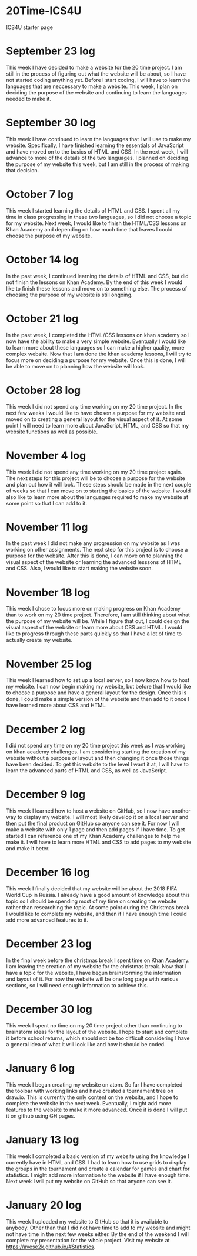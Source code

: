# 20Time-ICS4U
ICS4U starter page
# September 23 log
This week I have decided to make a website for the 20 time project. I am still in the process of figuring out what the website will be about, so I have not started coding anything yet. Before I start coding, I will have to learn the languages that are neccessary to make a website. This week, I plan on deciding the purpose of the website and continuing to learn the languages needed to make it.
# September 30 log
This week I have continued to learn the languages that I will use to make my website. Specifically, I have finished learning the essentials of JavaScript and have moved on to the basics of HTML and CSS. In the next week, I will advance to more of the details of the two languages. I planned on deciding the purpose of my website this week, but I am still in the process of making that decision.
# October 7 log
This week I started learning the details of HTML and CSS. I spent all my time in class progressing in these two languages, so I did not choose a topic for my website. Next week, I would like to finish the HTML/CSS lessons on Khan Academy and depending on how much time that leaves I could choose the purpose of my website.
# October 14 log
In the past week, I continued learning the details of HTML and CSS, but did not finish the lessons on Khan Academy. By the end of this week I would like to finish these lessons and move on to something else. The process of choosing the purpose of my website is still ongoing.
# October 21 log
In the past week, I completed the HTML/CSS lessons on khan academy so I now have the ability to make a very simple website. Eventually I would like to learn more about these languages so I can make a higher quality, more complex website. Now that I am done the khan academy lessons, I will try to focus more on deciding a purpose for my website. Once this is done, I will be able to move on to planning how the website will look.
# October 28 log
This week I did not spend any time working on my 20 time project. In the next few weeks I would like to have chosen a purpose for my website and moved on to creating a general layout for the visual aspect of it. At some point I will need to learn more about JavaScript, HTML, and CSS so that my website functions as well as possible.
# November 4 log
This week I did not spend any time working on my 20 time project again. The next steps for this project will be to choose a purpose for the website and plan out how it will look. These steps should be made in the next couple of weeks so that I can move on to starting the basics of the website. I would also like to learn more about the languages required to make my website at some point so that I can add to it. 
# November 11 log
In the past week I did not make any progression on my website as I was working on other assignments. The next step for this project is to choose a purpose for the website. After this is done, I can move on to planning the visual aspect of the website or learning the advanced lesssons of HTML and CSS. Also, I would like to start making the website soon.
# November 18 log
This week I chose to focus more on making progress on Khan Academy than to work on my 20 time project. Therefore, I am still thinking about what the purpose of my website will be. While I figure that out, I could design the visual aspect of the website or learn more about CSS and HTML. I would like to progress through these parts quickly so that I have a lot of time to actually create my website.
# November 25 log
This week I learned how to set up a local server, so I now know how to host my website. I can now begin making my website, but before that I would like to choose a purpose and have a general layout for the design. Once this is done, I could make a simple version of the website and then add to it once I have learned more about CSS and HTML.
# December 2 log
I did not spend any time on my 20 time project this week as I was working on khan academy challenges. I am considering starting the creation of my website without a purpose or layout and then changing it once those things have been decided. To get this website to the level I want it at, I will have to learn the advanced parts of HTML and CSS, as well as JavaScript.
# December 9 log
This week I learned how to host a website on GitHub, so I now have another way to display my website. I will most likely develop it on a local server and then put the final product on GitHub so anyone can see it. For now I will make a website with only 1 page and then add pages if I have time. To get started I can reference one of my Khan Academy challenges to help me make it. I will have to learn more HTML and CSS to add pages to my website and make it beter.
# December 16 log
This week I finally decided that my website will be about the 2018 FIFA World Cup in Russia. I already have a good amount of knowledge about this topic so I should be spending most of my time on creating the website rather than researching the topic. At some point during the Christmas break I would like to complete my website, and then if I have enough time I could add more advanced features to it.
# December 23 log
In the final week before the christmas break I spent time on Khan Academy. I am leaving the creation of my website for the christmas break. Now that I have a topic for the website, I have begun brainstorming the information and layout of it. For now the website will be one long page with various sections, so I will need enough information to achieve this.
# December 30 log
This week I spent no time on my 20 time project other than continuing to brainstorm ideas for the layout of the website. I hope to start and complete it before school returns, which should not be too difficult considering I have a general idea of what it will look like and how it should be coded.
# January 6 log
This week I began creating my website on atom. So far I have completed the toolbar with working links and have created a tournament tree on draw.io. This is currently the only content on the website, and I hope to complete the website in the next week. Eventually, I might add more features to the website to make it more advanced. Once it is done I will put it on github using GH pages.
# January 13 log
This week I completed a basic version of my website using the knowledge I currently have in HTML and CSS. I had to learn how to use grids to display the groups in the tournament and create a calendar for games and chart for statistics. I might add more information to the website if I have enough time. Next week I will put my website on GitHub so that anyone can see it.
# January 20 log
This week I uploaded my website to GitHub so that it is available to anybody. Other than that I did not have time to add to my website and might not have time in the next few weeks either. By the end of the weekend I will complete my presentation for the whole project. Visit my website at https://avese2k.github.io/#Statistics.
